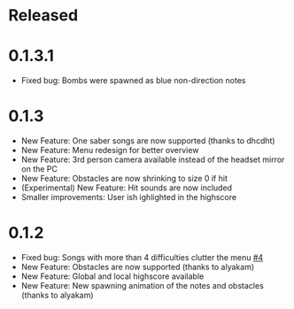# Released

# 0.1.3.1

* Fixed bug: Bombs were spawned as blue non-direction notes

# 0.1.3

* New Feature: One saber songs are now supported (thanks to dhcdht)
* New Feature: Menu redesign for better overview
* New Feature: 3rd person camera available instead of the headset mirror on the PC
* New Feature: Obstacles are now shrinking to size 0 if hit
* (Experimental) New Feature: Hit sounds are now included
* Smaller improvements: User ish ighlighted in the highscore

# 0.1.2

* Fixed bug: Songs with more than 4 difficulties clutter the menu [\#4](https://github.com/isenmann/OpenSaberVR/issues/4)
* New Feature: Obstacles are now supported (thanks to alyakam)
* New Feature: Global and local highscore available
* New Feature: New spawning animation of the notes and obstacles (thanks to alyakam)
